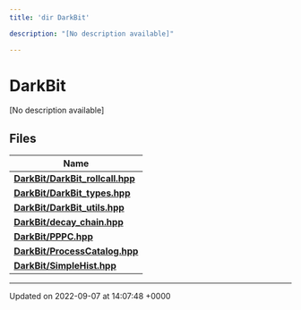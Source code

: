 ```yaml
---
title: 'dir DarkBit'

description: "[No description available]"

---
```


# DarkBit

[No description available]

## Files

| Name           |
| -------------- |
| **[DarkBit/DarkBit_rollcall.hpp](/documentation/code/files/darkbit__rollcall_8hpp/#file-darkbit-rollcallhpp)**  |
| **[DarkBit/DarkBit_types.hpp](/documentation/code/files/darkbit__types_8hpp/#file-darkbit-typeshpp)**  |
| **[DarkBit/DarkBit_utils.hpp](/documentation/code/files/darkbit__utils_8hpp/#file-darkbit-utilshpp)**  |
| **[DarkBit/decay_chain.hpp](/documentation/code/files/decay__chain_8hpp/#file-decay-chainhpp)**  |
| **[DarkBit/PPPC.hpp](/documentation/code/files/pppc_8hpp/#file-pppchpp)**  |
| **[DarkBit/ProcessCatalog.hpp](/documentation/code/files/processcatalog_8hpp/#file-processcataloghpp)**  |
| **[DarkBit/SimpleHist.hpp](/documentation/code/files/simplehist_8hpp/#file-simplehisthpp)**  |






-------------------------------

Updated on 2022-09-07 at 14:07:48 +0000
